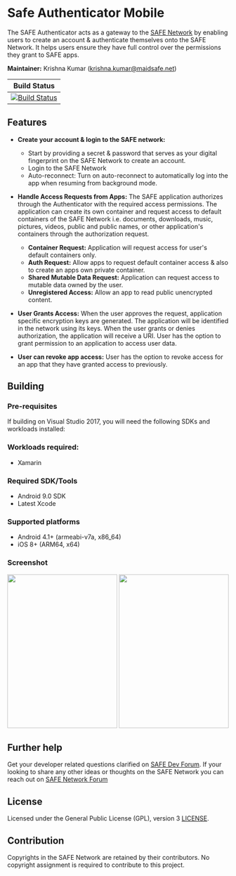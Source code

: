 # Safe Authenticator Mobile
The SAFE Authenticator acts as a gateway to the [SAFE Network](https://safenetwork.tech/) by enabling users to create an account & authenticate themselves onto the SAFE Network. It helps users ensure they have full control over the permissions they grant to SAFE apps. 

**Maintainer:** Krishna Kumar (krishna.kumar@maidsafe.net)

|Build Status | 
|------------ | 
|[![Build Status](https://dev.azure.com/maidsafe/SafeAuthenticator/_apis/build/status/SafeAuthenticator)](https://dev.azure.com/maidsafe/SafeAuthenticator/_build/latest?definitionId=1)| 
 
## Features
- **Create your account & login to the SAFE network:**
    - Start by providing a secret & password that serves as your digital fingerprint on the SAFE Network to create an account.
    - Login to the SAFE Network
    - Auto-reconnect: Turn on auto-reconnect to automatically log into the app when resuming from background mode.

- **Handle Access Requests from Apps:** 
  The SAFE application authorizes through the Authenticator with the required access permissions. The application can create its own container and request access to default containers of the SAFE Network i.e. documents, downloads, music, pictures, videos, public and public names, or other application's containers through the authorization request.
  
    - **Container Request:**
    Application will request access for user's default containers only.
    - **Auth Request:**
    Allow apps to request default container access & also to create an apps own private container.
    - **Shared Mutable Data Request:**
    Application can request access to mutable data owned by the user. 
    - **Unregistered Access:**
    Allow an app to read public unencrypted content.

- **User Grants Access:** When the user approves the request, application specific encryption keys are generated. The application will be identified in the network using its keys. When the user grants or denies authorization, the application will receive a URI. User has the option to grant permission to an application to access user data.

- **User can revoke app access:** User has the option to revoke access for an app that they have granted access to previously.


## Building

### Pre-requisites
If building on Visual Studio 2017, you will need the following SDKs and workloads installed:

### Workloads required:
- Xamarin

### Required SDK/Tools
- Android 9.0 SDK
- Latest Xcode

### Supported platforms
- Android 4.1+ (armeabi-v7a, x86_64)
- iOS 8+ (ARM64, x64)

### Screenshot
<img src="https://i.imgur.com/ctuMXbh.png" width="250" height="350"> <img src="https://i.imgur.com/1403il6.png" width="250" height="350">

## Further help
Get your developer related questions clarified on [SAFE Dev Forum](https://forum.safedev.org/). If your looking to share any other ideas or thoughts on the SAFE Network you can reach out on [SAFE Network Forum](https://safenetforum.org/)

## License
Licensed under the General Public License (GPL), version 3 [LICENSE](http://www.gnu.org/licenses/gpl-3.0.en.html).

## Contribution
Copyrights in the SAFE Network are retained by their contributors. No copyright assignment is required to contribute to this project.
